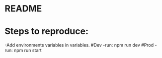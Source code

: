 # README

# Steps to reproduce:
-Add environments variables in variables.
#Dev
-run: npm run dev
#Prod
-run: npm run start
